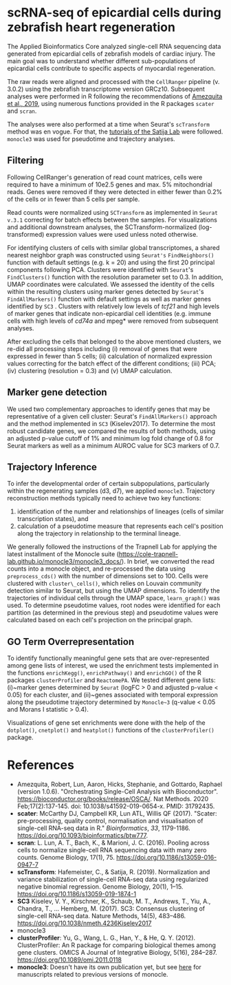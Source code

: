 # scRNA-seq of epicardial cells during zebrafish heart regeneration

The Applied Bioinformatics Core analyzed single-cell RNA sequencing data generated from epicardial cells of zebrafish models of cardiac injury.
The main goal was to understand whether different sub-populations of epicardial cells contribute to specific aspects of myocardial regeneration.

The raw reads were aligned and processed with the `CellRanger` pipeline (v. 3.0.2) using the zebrafish transcriptome version GRCz10.
Subsequent analyses were performed in R following the recommendations of [Amezquita et al., 2019](https://osca.bioconductor.org/), using numerous functions provided in the R packages `scater` and `scran`.

The analyses were also performed at a time when Seurat's `scTransform` method was en vogue.
For that, the [tutorials of the Satija Lab](https://satijalab.org/seurat/) were followed.
`monocle3` was used for pseudotime and trajectory analyses.

## Filtering

Following CellRanger's generation of read count matrices, cells were required to have a minimum of 10e2.5 genes and max. 5% mitochondrial reads.
Genes were removed if they were detected in either fewer than 0.2% of the cells or in fewer than 5 cells per sample.

Read counts were normalized using `SCTransform` as implemented in `Seurat v.3.1` correcting for batch effects between the samples.
For visualizations and additional downstream analyses, the SCTransform-normalized (log-transformed) expression values were used unless noted otherwise.

For identifying clusters of cells with similar global transcriptomes, a shared nearest neighbor graph was constructed using `Seurat's` `FindNeighbors()` function with default settings (e.g. k = 20) and using the first 20 principal components following PCA.
Clusters were identified with `Seurat`'s `FindClusters()` function with the resolution parameter set to 0.3.
In addition, UMAP coordinates were calculated.
We assessed the identity of the cells within the resulting clusters using marker genes detected by `Seurat`'s `FindAllMarkers()` function with default settings as well as marker genes identified by `SC3` . 
Clusters with relatively low levels of *tcf21* and high levels of marker genes that indicate non-epicardial cell identities (e.g. immune cells with high levels of *cd74a* and mpeg* were removed from subsequent analyses.

After excluding the cells that belonged to the above mentioned clusters, we re-did all processing steps including (i) removal of genes that were expressed in fewer than 5 cells; (ii) calculation of normalized expression values correcting for the batch effect of the different conditions; (iii) PCA; (iv) clustering (resolution = 0.3) and (v) UMAP calculation.

## Marker gene detection

We used two complementary approaches to identify genes that may be representative of a given cell cluster: Seurat's `FindAllMarkers()` approach and the method implemented in `SC3` (Kiselev2017).
To determine the most robust candidate genes, we compared the results of both methods, using an adjusted p-value cutoff of 1\% and minimum log fold change of 0.8 for Seurat markers as well as a minimum AUROC value for SC3 markers of 0.7.

## Trajectory Inference

To infer the developmental order of certain subpopulations, particularly within the regenerating samples (d3, d7), we applied `monocle3`. 
Trajectory reconstruction methods typically need to achieve two key functions:

1. identification of the number and relationships of lineages (cells of similar transcription states), and 
2. calculation of a pseudotime measure that represents each cell's position along the trajectory in relationship to the terminal lineage.

We generally followed the instructions of the Trapnell Lab for applying the latest installment of the Monocle suite (<https://cole-trapnell-lab.github.io/monocle3/monocle3_docs/>). 
In brief, we converted the read counts into a monocle object, and re-processed the data using `preprocess_cds()` with the number of dimensions set to 100.
Cells were clustered with `cluster\_cells()`, which relies on Louvain community detection similar to Seurat, but using the UMAP dimensions.
To identify the trajectories of individual cells through the UMAP space, `learn_graph()` was used.
To determine pseudotime values, root nodes were identified for each partition (as determined in the previous step) and pseudotime values were calculated based on each cell's projection on the principal graph.


## GO Term Overrepresentation

To identify functionally meaningful gene sets that are over-represented among gene lists of interest, we used the enrichment tests implemented in the functions `enrichKegg()`, `enrichPathway()` and `enrichGO()` of the R packages `clusterProfiler` and `ReactomePA`.
We tested different gene lists: (i)~marker genes determined by `Seurat` (logFC > 0 and adjusted p-value < 0.05) for each cluster, and (ii)~genes associated with temporal expression along the pseudotime trajectory determined by `Monocle~3` (q-value < 0.05 and Morans I statistic > 0.4).

Visualizations of gene set enrichments were done with the help of the `dotplot()`, `cnetplot()` and `heatplot()` functions of the `clusterProfiler()` package.

# References

* Amezquita, Robert, Lun, Aaron, Hicks, Stephanie, and Gottardo, Raphael (version 1.0.6). "Orchestrating Single-Cell Analysis with Bioconductor". <https://bioconductor.org/books/release/OSCA/>. Nat Methods. 2020 Feb;17(2):137-145. doi: 10.1038/s41592-019-0654-x. PMID: 31792435.
* **scater**: McCarthy DJ, Campbell KR, Lun ATL, Willis QF (2017). "Scater: pre-processing, quality control, normalisation and
visualisation of single-cell RNA-seq data in R." _Bioinformatics_, *33*, 1179-1186. <https://doi.org/10.1093/bioinformatics/btw777>.
* **scran**: L. Lun, A. T., Bach, K., & Marioni, J. C. (2016). Pooling across cells to normalize single-cell RNA sequencing data with many zero counts. Genome Biology, 17(1), 75. <https://doi.org/10.1186/s13059-016-0947-7>
* **scTransform**: Hafemeister, C., & Satija, R. (2019). Normalization and variance stabilization of single-cell RNA-seq data using regularized negative binomial regression. Genome Biology, 20(1), 1–15. <https://doi.org/10.1186/s13059-019-1874-1>
* **SC3** Kiselev, V. Y., Kirschner, K., Schaub, M. T., Andrews, T., Yiu, A., Chandra, T., … Hemberg, M. (2017). SC3: Consensus clustering of single-cell RNA-seq data. Nature Methods, 14(5), 483–486. <https://doi.org/10.1038/nmeth.4236Kiselev2017>
* monocle3
* **clusterProfiler**: Yu, G., Wang, L. G., Han, Y., & He, Q. Y. (2012). ClusterProfiler: An R package for comparing biological themes among gene clusters. OMICS A Journal of Integrative Biology, 5(16), 284–287. <https://doi.org/10.1089/omi.2011.0118>
* **monocle3**: Doesn't have its own publication yet, but see [here](https://cole-trapnell-lab.github.io/monocle3/papers/) for manuscripts related to previous versions of monocle.
